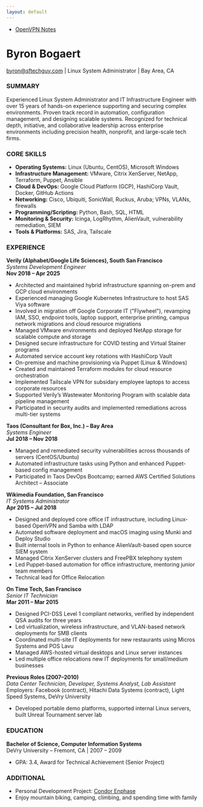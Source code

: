 ```yaml
---
layout: default
---
```

- [OpenVPN Notes](http://www.sftechguy.com/OpenVPN_Notes)

# Byron Bogaert  
byron@sftechguy.com | Linux System Administrator | Bay Area, CA  
### SUMMARY  
Experienced Linux System Administrator and IT Infrastructure Engineer with over 15 years of hands-on experience supporting and securing complex environments. Proven track record in automation, configuration management, and designing scalable systems. Recognized for technical depth, initiative, and collaborative leadership across enterprise environments including precision health, nonprofit, and large-scale tech firms.

### CORE SKILLS  
- **Operating Systems:** Linux (Ubuntu, CentOS), Microsoft Windows  
- **Infrastructure Management:** VMware, Citrix XenServer, NetApp, Terraform, Puppet, Ansible  
- **Cloud & DevOps:** Google Cloud Platform (GCP), HashiCorp Vault, Docker, GitHub Actions  
- **Networking:** Cisco, Ubiquiti, SonicWall, Ruckus, Aruba; VPNs, VLANs, firewalls  
- **Programming/Scripting:** Python, Bash, SQL, HTML  
- **Monitoring & Security:** Icinga, LogRhythm, AlienVault, vulnerability remediation, SIEM  
- **Tools & Platforms:** SAS, Jira, Tailscale  
### EXPERIENCE  
**Verily (Alphabet/Google Life Sciences), South San Francisco**  
*Systems Development Engineer*  
**Nov 2018 – Apr 2025**  
- Architected and maintained hybrid infrastructure spanning on-prem and GCP cloud environments
- Experienced managing Google Kubernetes Infrastructure to host SAS Viya software  
- Involved in migration off Google Corporate IT (\"Flywheel\"), revamping IAM, SSO, endpoint tools, laptop support, enterprise printing, campus network migrations and cloud resource migrations
- Managed VMware environments and deployed NetApp storage for scalable compute and storage  
- Designed secure infrastructure for COVID testing and Virtual Stainer programs
- Automated service account key rotations with HashiCorp Vault 
- On-premise and machine provisioning via Puppet (Linux & Windows)  
- Created and maintained Terraform modules for cloud resource orchestration
- Implemented Tailscale VPN for subsidary employee laptops to access corporate resources
- Supported Verily’s Wastewater Monitoring Program with scalable data pipeline management  
- Participated in security audits and implemented remediations across multi-tier systems  

**Taos (Consultant for Box, Inc.) – Bay Area**  
*Systems Engineer*  
**Jul 2018 – Nov 2018**  
- Managed and remediated security vulnerabilities across thousands of servers (CentOS/Ubuntu)  
- Automated infrastructure tasks using Python and enhanced Puppet-based config management  
- Participated in Taos DevOps Bootcamp; earned AWS Certified Solutions Architect – Associate  

**Wikimedia Foundation, San Francisco**  
*IT Systems Administrator*  
**Apr 2015 – Jul 2018**  
- Designed and deployed core office IT infrastructure, including Linux-based OpenVPN and Samba with LDAP  
- Automated software deployment and macOS imaging using Munki and Deploy Studio  
- Built internal tools in Python to enhance AlienVault-based open source SIEM system  
- Managed Citrix XenServer clusters and FreePBX telephony system  
- Led Puppet-based automation for office infrastructure, mentoring junior team members
- Technical lead for Office Relocation

**On Time Tech, San Francisco**  
*Senior IT Technician*  
**Mar 2011 – Mar 2015**  
- Designed PCI-DSS Level 1 compliant networks, verified by independent QSA audits for three years  
- Led virtualization, wireless infrastructure, and VLAN-based network deployments for SMB clients  
- Coordinated multi-site IT deployments for new restaurants using Micros Systems and POS Lavu  
- Managed AWS-hosted virtual desktops and Linux server instances
- Led multiple office relocations new IT deployments for small/medium businesses  

**Previous Roles (2007–2010)**  
*Data Center Technician, Developer, Systems Analyst, Lab Assistant*  
Employers: Facebook (contract), Hitachi Data Systems (contract), Light Speed Systems, DeVry University  
- Developed portable demo platforms, supported internal Linux servers, built Unreal Tournament server lab  
### EDUCATION  
**Bachelor of Science, Computer Information Systems**  
DeVry University – Fremont, CA | 2007 – 2009  
- GPA: 3.4, Award for Technical Achievement (Senior Project)  
### ADDITIONAL  
- Personal Development Project: [Condor Enphase](https://github.com/byronicle/condor-enphase)  
- Enjoy mountain biking, camping, climbing, and spending time with family  
